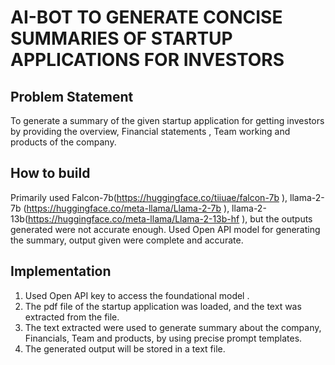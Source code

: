 # AI-BOT TO GENERATE CONCISE SUMMARIES OF STARTUP APPLICATIONS FOR INVESTORS

**Problem Statement**
------------------------
To generate a summary of the given startup application for getting investors by providing the overview, Financial statements , Team working and products of the company.

**How to build**
------------------------
Primarily used Falcon-7b(https://huggingface.co/tiiuae/falcon-7b ), llama-2-7b (https://huggingface.co/meta-llama/Llama-2-7b ), llama-2-13b(https://huggingface.co/meta-llama/Llama-2-13b-hf ), but the outputs generated were not accurate enough.
Used Open API model for generating the summary, output given were complete and accurate.

**Implementation**
------------------------
1. Used Open API key to access the foundational model .
2. The pdf file of the startup application was loaded, and the text was extracted from the file.
3. The text extracted were used to generate summary about the company, Financials, Team and products, by using precise prompt templates.
4. The generated output will be stored in a text file.

